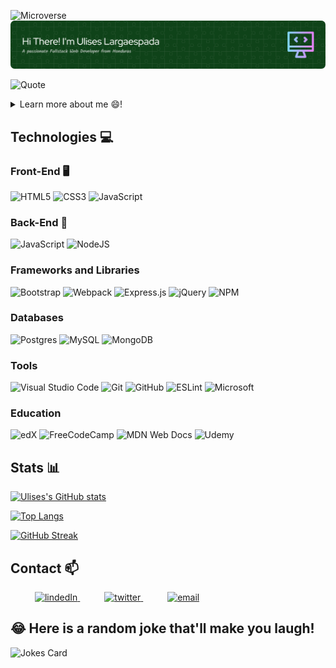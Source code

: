 ![Microverse](https://img.shields.io/badge/Microverse-blueviolet)
![Header](./github-header-image.png)

![Quote](https://github-readme-quotes.herokuapp.com/quote?theme=dark)

<details>
 <summary>Learn more about me 😄!</summary>
 <ul>
  <li>I'm currently learning how to be a professional software developer with Microverse!</li>
  <li>I’m available for new opportunities and projects you'd need any help with!</li>
  <li>My projects are available at [@ulisesedu7](https://ulisesedu7.github.io/Portafolio/)</li>
  <li>⚡I like a lot: 🎹Music | 🎮Gaming | 🥊Boxing | ⚽Soccer | 🎥Movies & Series | 🍔Food</li>
 </ul>
</details>

## Technologies 💻

### Front-End 🖥️
 ![HTML5](https://img.shields.io/badge/html5-%23E34F26.svg?style=for-the-badge&logo=html5&logoColor=white)
 ![CSS3](https://img.shields.io/badge/css3-%231572B6.svg?style=for-the-badge&logo=css3&logoColor=white)
 ![JavaScript](https://img.shields.io/badge/javascript-%23323330.svg?style=for-the-badge&logo=javascript&logoColor=%23F7DF1E)

### Back-End 💾
![JavaScript](https://img.shields.io/badge/javascript-%23323330.svg?style=for-the-badge&logo=javascript&logoColor=%23F7DF1E)
![NodeJS](https://img.shields.io/badge/node.js-6DA55F?style=for-the-badge&logo=node.js&logoColor=white)
  
### Frameworks and Libraries
![Bootstrap](https://img.shields.io/badge/bootstrap-%23563D7C.svg?style=for-the-badge&logo=bootstrap&logoColor=white)
![Webpack](https://img.shields.io/badge/webpack-%238DD6F9.svg?style=for-the-badge&logo=webpack&logoColor=black)
![Express.js](https://img.shields.io/badge/express.js-%23404d59.svg?style=for-the-badge&logo=express&logoColor=%2361DAFB)
![jQuery](https://img.shields.io/badge/jquery-%230769AD.svg?style=for-the-badge&logo=jquery&logoColor=white)
![NPM](https://img.shields.io/badge/NPM-%23000000.svg?style=for-the-badge&logo=npm&logoColor=white)


### Databases
![Postgres](https://img.shields.io/badge/postgres-%23316192.svg?style=for-the-badge&logo=postgresql&logoColor=white)
![MySQL](https://img.shields.io/badge/mysql-%2300f.svg?style=for-the-badge&logo=mysql&logoColor=white)
![MongoDB](https://img.shields.io/badge/MongoDB-%234ea94b.svg?style=for-the-badge&logo=mongodb&logoColor=white)

### Tools
![Visual Studio Code](https://img.shields.io/badge/Visual%20Studio%20Code-0078d7.svg?style=for-the-badge&logo=visual-studio-code&logoColor=white)
![Git](https://img.shields.io/badge/git-%23F05033.svg?style=for-the-badge&logo=git&logoColor=white)
![GitHub](https://img.shields.io/badge/github-%23121011.svg?style=for-the-badge&logo=github&logoColor=white)
![ESLint](https://img.shields.io/badge/ESLint-4B3263?style=for-the-badge&logo=eslint&logoColor=white)
![Microsoft](https://img.shields.io/badge/Microsoft-0078D4?style=for-the-badge&logo=microsoft&logoColor=white)

### Education
![edX](https://img.shields.io/badge/edX-%2302262B.svg?style=for-the-badge&logo=edX&logoColor=white)
![FreeCodeCamp](https://img.shields.io/badge/Freecodecamp-%23123.svg?&style=for-the-badge&logo=freecodecamp&logoColor=green)
![MDN Web Docs](https://img.shields.io/badge/MDN_Web_Docs-black?style=for-the-badge&logo=mdnwebdocs&logoColor=white)
![Udemy](https://img.shields.io/badge/Udemy-A435F0?style=for-the-badge&logo=Udemy&logoColor=white)

## Stats 📊
[![Ulises's GitHub stats](https://github-readme-stats.vercel.app/api?username=ulisesedu7&count_private=true&show_icons=true&theme=radical)](https://github.com/ulisesedu7)

[![Top Langs](https://github-readme-stats.vercel.app/api/top-langs/?username=ulisesedu7&langs_count=6&layout=compact)](https://github.com/ulisesedu7)

[![GitHub Streak](https://github-readme-streak-stats.herokuapp.com/?user=ulisesedu7&theme=dark)](https://git.io/streak-stats)

## Contact 📫

<div>
  <div>
    &ensp;&ensp;&ensp;&ensp;&ensp; <a  href="https://www.linkedin.com/in/ulises-largaespada-45570b1a4/" target="_blank">
      <img src="https://img.shields.io/badge/Linked%20In-0A66C2.svg?style=for-the-badge&logo=linkedin&logoColor=white" alt="lindedIn"/>
    </a>
    &ensp;&ensp;&ensp;&ensp;&ensp; <a href="https://twitter.com/LongswordMusic" target="_blank">
     <img src="https://img.shields.io/badge/Twitter-1DA1F2.svg?style=for-the-badge&logo=twitter&logoColor=white" alt="twitter"/>
    </a>
    &ensp;&ensp;&ensp;&ensp;&ensp; <a href="mailto:ulisesedu7@gmail.com?subject=Feedback%20From%20Github&body=Hello," target="_blank">
    <img src="https://img.shields.io/badge/Gmail-D14836?style=for-the-badge&logo=gmail&logoColor=white" alt="email"/>
  </a>
  </div>
</div>

## 😂 Here is a random joke that'll make you laugh!
![Jokes Card](https://readme-jokes.vercel.app/api)
